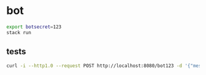 # bot

```sh
export botsecret=123
stack run
```

## tests

```sh
curl -i --http1.0 --request POST http://localhost:8080/bot123 -d '{"message":{"chat":{"id":1},"text":"telegram"}}'
```